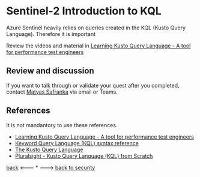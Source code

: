 # Sentinel-2 Introduction to KQL

Azure Sentinel heavily relies on queries created in the KQL (Kusto Query Language). Therefore it is important 

Review the videos and material in [Learning Kusto Query Language - A tool for performance test engineers](https://techcommunity.microsoft.com/t5/testingspot-blog/learning-kusto-query-language-a-tool-for-performance-test/ba-p/2308480)

## Review and discussion

If you want to talk through or validate your quest after you completed, contact [Matyas Safranka](mailto:matyas@microsoft.com) via email or Teams.

## References

It is not mandantory to use these references.

- [Learning Kusto Query Language - A tool for performance test engineers](https://techcommunity.microsoft.com/t5/testingspot-blog/learning-kusto-query-language-a-tool-for-performance-test/ba-p/2308480)
- [Keyword Query Language (KQL) syntax reference](https://docs.microsoft.com/en-us/sharepoint/dev/general-development/keyword-query-language-kql-syntax-reference)
- [The Kusto Query Language](https://azure-training.com/azure-data-science/the-kusto-query-language/)
- [Pluralsight - Kusto Query Language (KQL) from Scratch](https://www.pluralsight.com/courses/kusto-query-language-kql-from-scratch)

[back](./Sentinel-path1.md) <--- * ---> [back to security](../Security.md)
